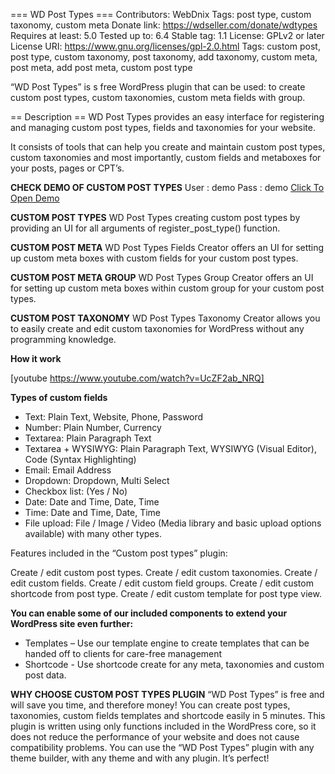=== WD Post Types ===
Contributors: WebDnix
Tags: post type, custom taxonomy, custom meta
Donate link: https://wdseller.com/donate/wdtypes
Requires at least: 5.0
Tested up to: 6.4
Stable tag: 1.1
License: GPLv2 or later
License URI: https://www.gnu.org/licenses/gpl-2.0.html
Tags: custom post, post type, custom taxonomy, post taxonomy, add taxonomy, custom meta, post meta, add post meta, custom post type

“WD Post Types” is s free WordPress plugin that can be used: to create custom post types, custom taxonomies, custom meta fields with group.

== Description ==
WD Post Types provides an easy interface for registering and managing custom post types, fields and taxonomies for your website.

It consists of tools that can help you create and maintain custom post types, custom taxonomies and most importantly, custom fields and metaboxes for your posts, pages or CPT’s.

**CHECK DEMO OF CUSTOM POST TYPES**
User : demo
Pass : demo
[Click To Open Demo](https://types.wdseller.com/wp-admin)

**CUSTOM POST TYPES**
WD Post Types creating custom post types by providing an UI for all arguments of register_post_type() function.

**CUSTOM POST META**
WD Post Types Fields Creator offers an UI for setting up custom meta boxes with custom fields for your custom post types.

**CUSTOM POST META GROUP**
WD Post Types Group Creator offers an UI for setting up custom meta boxes within custom group for your custom post types.

**CUSTOM POST TAXONOMY**
WD Post Types Taxonomy Creator allows you to easily create and edit custom taxonomies for WordPress without any programming knowledge.

**How it work**

[youtube https://www.youtube.com/watch?v=UcZF2ab_NRQ]


**Types of custom fields**

* Text: Plain Text, Website, Phone, Password
* Number: Plain Number, Currency
* Textarea: Plain Paragraph Text
* Textarea + WYSIWYG: Plain Paragraph Text, WYSIWYG (Visual Editor), Code (Syntax Highlighting)
* Email: Email Address
* Dropdown: Dropdown, Multi Select
* Checkbox list: (Yes / No)
* Date: Date and Time, Date, Time
* Time: Date and Time, Date, Time
* File upload: File / Image / Video (Media library and basic upload options available)
with many other types.

Features included in the “Custom post types” plugin:

Create / edit custom post types.
Create / edit custom taxonomies.
Create / edit custom fields.
Create / edit custom field groups.
Create / edit custom shortcode from post type.
Create / edit custom template for post type view.

**You can enable some of our included components to extend your WordPress site even further:**
* Templates – Use our template engine to create templates that can be handed off to clients for care-free management
* Shortcode - Use shortcode create for any meta, taxonomies and custom post data.

**WHY CHOOSE CUSTOM POST TYPES PLUGIN**
“WD Post Types” is free and will save you time, and therefore money!
You can create post types, taxonomies, custom fields templates and shortcode easily in 5 minutes.
This plugin is written using only functions included in the WordPress core, so it does not reduce the performance of your website and does not cause compatibility problems.
You can use the “WD Post Types” plugin with any theme builder, with any theme and with any plugin. It’s perfect!
